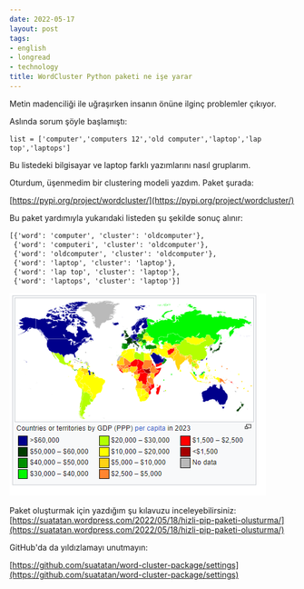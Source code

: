```yaml
---
date: 2022-05-17
layout: post
tags:
- english
- longread
- technology
title: WordCluster Python paketi ne işe yarar
---
```


Metin madenciliği ile uğraşırken insanın önüne ilginç problemler çıkıyor.

Aslında sorum şöyle başlamıştı:

```
list = ['computer','computers 12','old computer','laptop','lap top','laptops']
```

Bu listedeki bilgisayar ve laptop farklı yazımlarını nasıl gruplarım.

Oturdum, üşenmedim bir clustering modeli yazdım. Paket şurada:

[https://pypi.org/project/wordcluster/](https://pypi.org/project/wordcluster/)

Bu paket yardımıyla yukarıdaki listeden şu şekilde sonuç alınır:

```
[{'word': 'computer', 'cluster': 'oldcomputer'},
 {'word': 'computeri', 'cluster': 'oldcomputer'},
 {'word': 'oldcomputer', 'cluster': 'oldcomputer'},
 {'word': 'laptop', 'cluster': 'laptop'},
 {'word': 'lap top', 'cluster': 'laptop'},
 {'word': 'laptops', 'cluster': 'laptop'}]
```

[![](/images/image.png)](https://suatatan.wordpress.com/wp-content/uploads/2022/05/image.png)

Paket oluşturmak için yazdığım şu kılavuzu inceleyebilirsiniz: [https://suatatan.wordpress.com/2022/05/18/hizli-pip-paketi-olusturma/](https://suatatan.wordpress.com/2022/05/18/hizli-pip-paketi-olusturma/)

GitHub'da da yıldızlamayı unutmayın:

[https://github.com/suatatan/word-cluster-package/settings](https://github.com/suatatan/word-cluster-package/settings)
